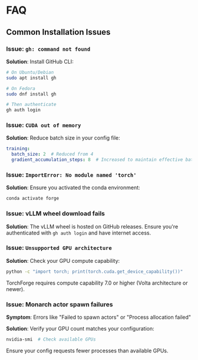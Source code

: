 # FAQ

## Common Installation Issues

### Issue: `gh: command not found`

**Solution**: Install GitHub CLI:
```bash
# On Ubuntu/Debian
sudo apt install gh

# On Fedora
sudo dnf install gh

# Then authenticate
gh auth login
```

### Issue: `CUDA out of memory`

**Solution**: Reduce batch size in your config file:
```yaml
training:
  batch_size: 2  # Reduced from 4
  gradient_accumulation_steps: 8  # Increased to maintain effective batch size
```

### Issue: `ImportError: No module named 'torch'`

**Solution**: Ensure you activated the conda environment:
```bash
conda activate forge
```

### Issue: vLLM wheel download fails

**Solution**: The vLLM wheel is hosted on GitHub releases. Ensure you're authenticated with `gh auth login` and have internet access.

### Issue: `Unsupported GPU architecture`

**Solution**: Check your GPU compute capability:
```bash
python -c "import torch; print(torch.cuda.get_device_capability())"
```

TorchForge requires compute capability 7.0 or higher (Volta architecture or newer).

### Issue: Monarch actor spawn failures

**Symptom**: Errors like "Failed to spawn actors" or "Process allocation failed"

**Solution**: Verify your GPU count matches your configuration:
```bash
nvidia-smi  # Check available GPUs
```

Ensure your config requests fewer processes than available GPUs.
